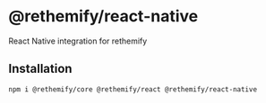 # @rethemify/react-native

React Native integration for rethemify

## Installation

```
npm i @rethemify/core @rethemify/react @rethemify/react-native
```
